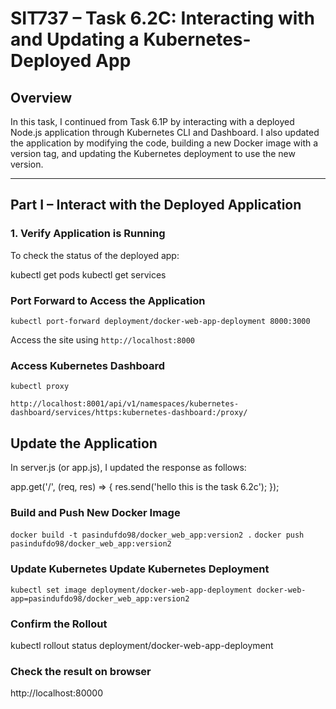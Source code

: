 # SIT737 – Task 6.2C: Interacting with and Updating a Kubernetes-Deployed App

##  Overview

In this task, I continued from Task 6.1P by interacting with a deployed Node.js application through Kubernetes CLI and Dashboard. I also updated the application by modifying the code, building a new Docker image with a version tag, and updating the Kubernetes deployment to use the new version.

---

## Part I – Interact with the Deployed Application

### 1. Verify Application is Running

To check the status of the deployed app:

kubectl get pods
kubectl get services

### Port Forward to Access the Application

```kubectl port-forward deployment/docker-web-app-deployment 8000:3000```

Access the site using ```http://localhost:8000```

### Access Kubernetes Dashboard

```kubectl proxy```

```http://localhost:8001/api/v1/namespaces/kubernetes-dashboard/services/https:kubernetes-dashboard:/proxy/```

## Update the Application

In server.js (or app.js), I updated the response as follows:

app.get('/', (req, res) => {
  res.send('hello this is the task 6.2c');
});

### Build and Push New Docker Image

```docker build -t pasindufdo98/docker_web_app:version2 .```
```docker push pasindufdo98/docker_web_app:version2```

### Update Kubernetes Update Kubernetes Deployment

```kubectl set image deployment/docker-web-app-deployment docker-web-app=pasindufdo98/docker_web_app:version2```

### Confirm the Rollout

kubectl rollout status deployment/docker-web-app-deployment

### Check the result on browser

http://localhost:80000



